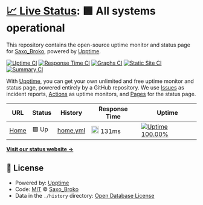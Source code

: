 # [📈 Live Status](https://status.saxobroko.com): <!--live status--> **🟩 All systems operational**

This repository contains the open-source uptime monitor and status page for [Saxo_Broko](https://saxobroko.com), powered by [Upptime](https://github.com/upptime/upptime).

[![Uptime CI](https://github.com/koj-co/upptime/workflows/Uptime%20CI/badge.svg)](https://github.com/koj-co/upptime/actions?query=workflow%3A%22Uptime+CI%22)
[![Response Time CI](https://github.com/koj-co/upptime/workflows/Response%20Time%20CI/badge.svg)](https://github.com/koj-co/upptime/actions?query=workflow%3A%22Response+Time+CI%22)
[![Graphs CI](https://github.com/koj-co/upptime/workflows/Graphs%20CI/badge.svg)](https://github.com/koj-co/upptime/actions?query=workflow%3A%22Graphs+CI%22)
[![Static Site CI](https://github.com/koj-co/upptime/workflows/Static%20Site%20CI/badge.svg)](https://github.com/koj-co/upptime/actions?query=workflow%3A%22Static+Site+CI%22)
[![Summary CI](https://github.com/koj-co/upptime/workflows/Summary%20CI/badge.svg)](https://github.com/koj-co/upptime/actions?query=workflow%3A%22Summary+CI%22)

With [Upptime](https://upptime.js.org), you can get your own unlimited and free uptime monitor and status page, powered entirely by a GitHub repository. We use [Issues](https://github.com/saxobroko/SaxoMaintenance/issues) as incident reports, [Actions](https://github.com/saxobroko/SaxoMaintenance/actions) as uptime monitors, and [Pages](https://status.saxobroko.com) for the status page.

<!--start: status pages-->
<!-- This summary is generated by Upptime (https://github.com/upptime/upptime) -->
<!-- Do not edit this manually, your changes will be overwritten -->

| URL                           | Status | History                                                                                    | Response Time                                                             | Uptime                                                                                                                                                                                                          |
| ----------------------------- | ------ | ------------------------------------------------------------------------------------------ | ------------------------------------------------------------------------- | --------------------------------------------------------------------------------------------------------------------------------------------------------------------------------------------------------------- |
| [Home](https://saxobroko.com) | 🟩 Up  | [home.yml](https://github.com/saxobroko/animated-carnival/commits/master/history/home.yml) | <img alt="Response time graph" src="./graphs/home.png" height="20"> 131ms | [![Uptime 100.00%](https://img.shields.io/endpoint?url=https%3A%2F%2Fraw.githubusercontent.com%2Fsaxobroko%2Fanimated-carnival%2Fmaster%2Fapi%2Fhome%2Fuptime.json)](https://status.saxobroko.com/history/home) |

<!--end: status pages-->

[**Visit our status website →**](https://status.saxobroko.com)

## 📄 License

- Powered by: [Upptime](https://github.com/upptime/upptime)
- Code: [MIT](./LICENSE) © [Saxo_Broko](https://saxobroko.com)
- Data in the `./history` directory: [Open Database License](https://opendatacommons.org/licenses/odbl/1-0/)
